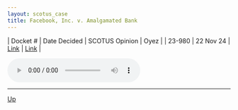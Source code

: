 ```yaml
---
layout: scotus_case
title: Facebook, Inc. v. Amalgamated Bank
---
```


| Docket # | Date Decided | SCOTUS Opinion | Oyez |
| 23-980 | 22 Nov 24 | [Link](https://www.supremecourt.gov/opinions/24pdf/604us1r02_j4ek.pdf) | [Link](https://www.oyez.org/cases/2024/23-980) |

<audio controls>
   <source src='./resources/23-980.mp3' type='audio/mpeg'>
</audio>

<object data='./resources/23-980.pdf' type='application/pdf'></object>

---

[Up](./README.md)